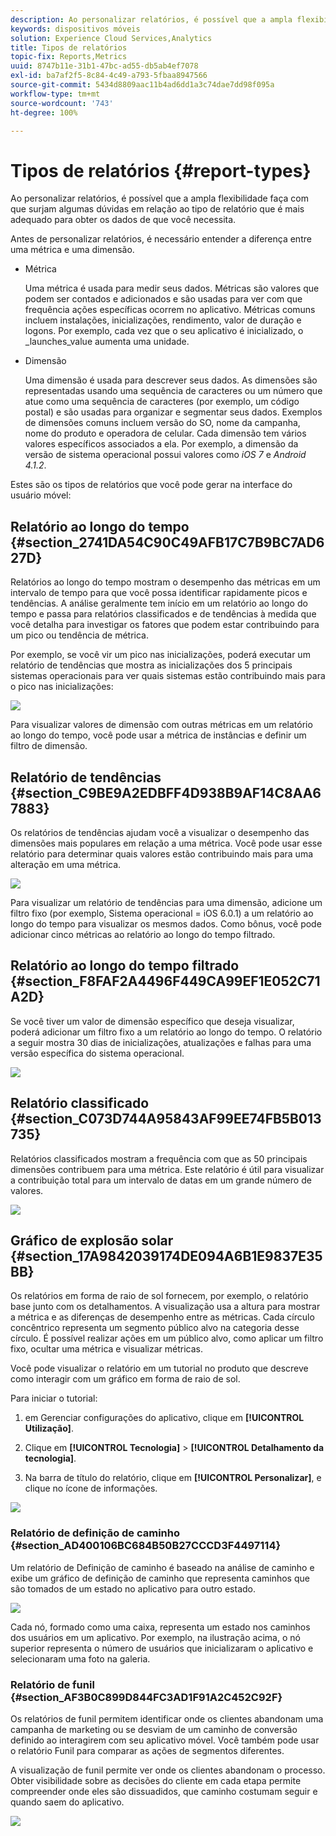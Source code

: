 ```yaml
---
description: Ao personalizar relatórios, é possível que a ampla flexibilidade faça com que surjam algumas dúvidas em relação ao tipo de relatório que é mais adequado para obter os dados de que você necessita.
keywords: dispositivos móveis
solution: Experience Cloud Services,Analytics
title: Tipos de relatórios
topic-fix: Reports,Metrics
uuid: 8747b11e-31b1-47bc-ad55-db5ab4ef7078
exl-id: ba7af2f5-8c84-4c49-a793-5fbaa8947566
source-git-commit: 5434d8809aac11b4ad6dd1a3c74dae7dd98f095a
workflow-type: tm+mt
source-wordcount: '743'
ht-degree: 100%

---
```


# Tipos de relatórios {#report-types}

Ao personalizar relatórios, é possível que a ampla flexibilidade faça com que surjam algumas dúvidas em relação ao tipo de relatório que é mais adequado para obter os dados de que você necessita.

Antes de personalizar relatórios, é necessário entender a diferença entre uma métrica e uma dimensão.

* Métrica

   Uma métrica é usada para medir seus dados. Métricas são valores que podem ser contados e adicionados e são usadas para ver com que frequência ações específicas ocorrem no aplicativo. Métricas comuns incluem instalações, inicializações, rendimento, valor de duração e logons. Por exemplo, cada vez que o seu aplicativo é inicializado,   o   _launches_value aumenta uma unidade.

* Dimensão

   Uma dimensão é usada para descrever seus dados. As dimensões são representadas usando uma sequência de caracteres ou um número que atue como uma sequência de caracteres (por exemplo, um código postal) e são usadas para organizar e segmentar seus dados. Exemplos de dimensões comuns incluem versão do SO, nome da campanha, nome do produto e operadora de celular. Cada dimensão tem vários valores específicos associados a ela. Por exemplo, a dimensão da versão de sistema operacional possui valores como _iOS 7_ e _Android 4.1.2_.

Estes são os tipos de relatórios que você pode gerar na interface do usuário móvel:

## Relatório ao longo do tempo {#section_2741DA54C90C49AFB17C7B9BC7AD627D}

Relatórios ao longo do tempo mostram o desempenho das métricas em um intervalo de tempo para que você possa identificar rapidamente picos e tendências. A análise geralmente tem início em um relatório ao longo do tempo e passa para relatórios classificados e de tendências à medida que você detalha para investigar os fatores que podem estar contribuindo para um pico ou tendência de métrica.

Por exemplo, se você vir um pico nas inicializações, poderá executar um relatório de tendências que mostra as inicializações dos 5 principais sistemas operacionais para ver quais sistemas estão contribuindo mais para o pico nas inicializações:

![](assets/overtime.png)

Para visualizar valores de dimensão com outras métricas em um relatório ao longo do tempo, você pode usar a métrica de instâncias e definir um filtro de dimensão.

## Relatório de tendências   {#section_C9BE9A2EDBFF4D938B9AF14C8AA67883}

Os relatórios de tendências ajudam você a visualizar o desempenho das dimensões mais populares em relação a uma métrica. Você pode usar esse relatório para determinar quais valores estão contribuindo mais para uma alteração em uma métrica.

![](assets/trended.png)

Para visualizar um relatório de tendências para uma dimensão, adicione um filtro fixo (por exemplo, Sistema operacional = iOS 6.0.1) a um relatório ao longo do tempo para visualizar os mesmos dados. Como bônus, você pode adicionar cinco métricas ao relatório ao longo do tempo filtrado.

## Relatório ao longo do tempo filtrado {#section_F8FAF2A4496F449CA99EF1E052C71A2D}

Se você tiver um valor de dimensão específico que deseja visualizar, poderá adicionar um filtro fixo a um relatório ao longo do tempo. O relatório a seguir mostra 30 dias de inicializações, atualizações e falhas para uma versão específica do sistema operacional.

![](assets/overtime-filter.png)

## Relatório classificado {#section_C073D744A95843AF99EE74FB5B013735}

Relatórios classificados mostram a frequência com que as 50 principais dimensões contribuem para uma métrica. Este relatório é útil para visualizar a contribuição total para um intervalo de datas em um grande número de valores.

![](assets/ranked.png)

## Gráfico de explosão solar   {#section_17A9842039174DE094A6B1E9837E35BB}

Os relatórios em forma de raio de sol fornecem, por exemplo, o relatório base junto com os detalhamentos. A visualização usa a altura para mostrar a métrica e as diferenças de desempenho entre as métricas. Cada círculo concêntrico representa um segmento público alvo na categoria desse círculo. É possível realizar ações em um público alvo, como aplicar um filtro fixo, ocultar uma métrica e visualizar métricas.

Você pode visualizar o relatório em um tutorial no produto que descreve como interagir com um gráfico em forma de raio de sol.

Para iniciar o tutorial:

1. em Gerenciar configurações do aplicativo, clique em **[!UICONTROL Utilização]**.

1. Clique em **[!UICONTROL Tecnologia]** > **[!UICONTROL Detalhamento da tecnologia]**.
1. Na barra de título do relatório, clique em **[!UICONTROL Personalizar]**, e clique no ícone de informações.

![](assets/report_technology.png)

### Relatório de definição de caminho {#section_AD400106BC684B50B27CCCD3F4497114}

Um relatório de Definição de caminho é baseado na análise de caminho e exibe um gráfico de definição de caminho que representa caminhos que são tomados de um estado no aplicativo para outro estado.

![](assets/action_paths.png)

Cada nó, formado como uma caixa, representa um estado nos caminhos dos usuários em um aplicativo. Por exemplo, na ilustração acima, o nó superior representa o número de usuários que inicializaram o aplicativo e selecionaram uma foto na galeria.

### Relatório de funil   {#section_AF3B0C899D844FC3AD1F91A2C452C92F}

Os relatórios de funil permitem identificar onde os clientes abandonam uma campanha de marketing ou se desviam de um caminho de conversão definido ao interagirem com seu aplicativo móvel. Você também pode usar o relatório Funil para comparar as ações de segmentos diferentes.

A visualização de funil permite ver onde os clientes abandonam o processo. Obter visibilidade sobre as decisões do cliente em cada etapa permite compreender onde eles são dissuadidos, que caminho costumam seguir e quando saem do aplicativo.

![](assets/funnel.png)

